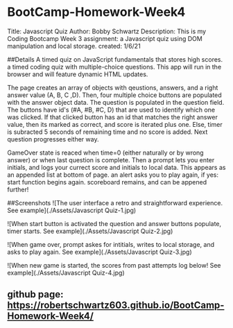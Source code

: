 # BootCamp-Homework-Week4

Title: Javascript Quiz
Author: Bobby Schwartz
Description: This is my Coding Bootcamp Week 3 assignment: a Javascript quiz using DOM manipulation and local storage.
created: 1/6/21



##Details
A timed quiz on JavaScript fundamentals that stores high scores. a timed coding quiz with multiple-choice questions. 
This app will run in the browser and will feature dynamic HTML updates.

The page creates an array of objects with qeustions, answers, and a right answer value (A, B, C ,D). Then, four multiple choice buttons are populated with the answer object data.
The question is populated in the question field. The buttons have id's (#A, #B, #C, D) that are used to identify which one was clicked. 
If that clicked button has an id that matches the right answer value, then its marked as correct, and score is iterated plus one. 
Else, timer is subracted 5 seconds of remaining time and no score is added. Next question progresses either way.

GameOver state is reaced when time=0 (either naturally or by wrong answer) or when last question is complete.
Then a prompt lets you enter initials, and logs your currect score and initials to local data.
This appears as an appended list at bottom of page.
an alert asks you to play again, if yes: start function begins again. scoreboard remains, and can be appened further!

##Screenshots
![The user interface a retro and straightforward experience. See example](./Assets/Javascript Quiz-1.jpg)

![When start button is activated the question and answer buttons populate, timer starts. See example](./Assets/Javascript Quiz-2.jpg)

![When game over, prompt askes for intitials, writes to local storage, and asks to play again. See example](./Assets/Javascript Quiz-3.jpg)

![When new game is started, the scores from past attempts log below! See example](./Assets/Javascript Quiz-4.jpg)

## github page: https://robertschwartz603.github.io/BootCamp-Homework-Week4/